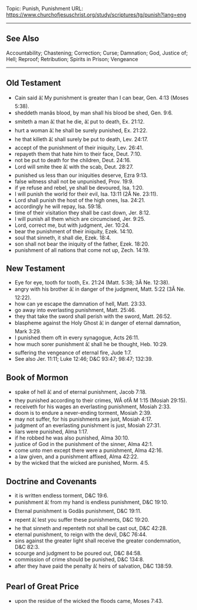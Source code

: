 Topic: Punish, Punishment
URL: https://www.churchofjesuschrist.org/study/scriptures/tg/punish?lang=eng

---

## See Also

Accountability; Chastening; Correction; Curse; Damnation; God, Justice of; Hell; Reproof; Retribution; Spirits in Prison; Vengeance

---

## Old Testament

- Cain said â¦ My punishment is greater than I can bear, Gen. 4:13 (Moses 5:38).
- sheddeth manâs blood, by man shall his blood be shed, Gen. 9:6.
- smiteth a man â¦ that he die, â¦ put to death, Ex. 21:12.
- hurt a woman â¦ he shall be surely punished, Ex. 21:22.
- he that killeth â¦ shall surely be put to death, Lev. 24:17.
- accept of the punishment of their iniquity, Lev. 26:41.
- repayeth them that hate him to their face, Deut. 7:10.
- not be put to death for the children, Deut. 24:16.
- Lord will smite thee â¦ with the scab, Deut. 28:27.
- punished us less than our iniquities deserve, Ezra 9:13.
- false witness shall not be unpunished, Prov. 19:9.
- if ye refuse and rebel, ye shall be devoured, Isa. 1:20.
- I will punish the world for their evil, Isa. 13:11 (2Â Ne. 23:11).
- Lord shall punish the host of the high ones, Isa. 24:21.
- accordingly he will repay, Isa. 59:18.
- time of their visitation they shall be cast down, Jer. 8:12.
- I will punish all them which are circumcised, Jer. 9:25.
- Lord, correct me, but with judgment, Jer. 10:24.
- bear the punishment of their iniquity, Ezek. 14:10.
- soul that sinneth, it shall die, Ezek. 18:4.
- son shall not bear the iniquity of the father, Ezek. 18:20.
- punishment of all nations that come not up, Zech. 14:19.

## New Testament

- Eye for eye, tooth for tooth, Ex. 21:24 (Matt. 5:38; 3Â Ne. 12:38).
- angry with his brother â¦ in danger of the judgment, Matt. 5:22 (3Â Ne. 12:22).
- how can ye escape the damnation of hell, Matt. 23:33.
- go away into everlasting punishment, Matt. 25:46.
- they that take the sword shall perish with the sword, Matt. 26:52.
- blaspheme against the Holy Ghost â¦ in danger of eternal damnation, Mark 3:29.
- I punished them oft in every synagogue, Acts 26:11.
- how much sorer punishment â¦ shall he be thought, Heb. 10:29.
- suffering the vengeance of eternal fire, Jude 1:7.
- See also Jer. 11:11; Luke 12:46; D&C 93:47; 98:47; 132:39.

## Book of Mormon

- spake of hell â¦ and of eternal punishment, Jacob 7:18.
- they punished according to their crimes, WÂ ofÂ M 1:15 (Mosiah 29:15).
- receiveth for his wages an everlasting punishment, Mosiah 2:33.
- doom is to endure a never-ending torment, Mosiah 2:39.
- may not suffer, for his punishments are just, Mosiah 4:17.
- judgment of an everlasting punishment is just, Mosiah 27:31.
- liars were punished, Alma 1:17.
- if he robbed he was also punished, Alma 30:10.
- justice of God in the punishment of the sinner, Alma 42:1.
- come unto men except there were a punishment, Alma 42:16.
- a law given, and a punishment affixed, Alma 42:22.
- by the wicked that the wicked are punished, Morm. 4:5.

## Doctrine and Covenants

- it is written endless torment, D&C 19:6.
- punishment â¦ from my hand is endless punishment, D&C 19:10.
- Eternal punishment is Godâs punishment, D&C 19:11.
- repent â¦ lest you suffer these punishments, D&C 19:20.
- he that sinneth and repenteth not shall be cast out, D&C 42:28.
- eternal punishment, to reign with the devil, D&C 76:44.
- sins against the greater light shall receive the greater condemnation, D&C 82:3.
- scourge and judgment to be poured out, D&C 84:58.
- commission of crime should be punished, D&C 134:8.
- after they have paid the penalty â¦ heirs of salvation, D&C 138:59.

## Pearl of Great Price

- upon the residue of the wicked the floods came, Moses 7:43.


